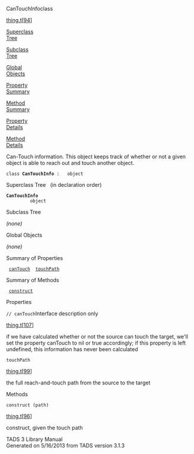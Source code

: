 <span class="title">CanTouchInfo</span><span class="type">class</span>

[thing.t](../file/thing.t.html)\[[94](../source/thing.t.html#94)\]

[Superclass  
Tree](#_SuperClassTree_)

[Subclass  
Tree](#_SubClassTree_)

[Global  
Objects](#_ObjectSummary_)

[Property  
Summary](#_PropSummary_)

[Method  
Summary](#_MethodSummary_)

[Property  
Details](#_Properties_)

[Method  
Details](#_Methods_)

<div class="fdesc">

Can-Touch information. This object keeps track of whether or not a given
object is able to reach out and touch another object.

`class `**`CanTouchInfo`**` :   object`

</div>

<span id="_SuperClassTree_"></span>

<div class="mjhd">

<span class="hdln">Superclass Tree</span>   (in declaration order)

</div>

**`CanTouchInfo`**  
`         object`  
<span id="_SubClassTree_"></span>

<div class="mjhd">

<span class="hdln">Subclass Tree</span>  

</div>

*(none)* <span id="_ObjectSummary_"></span>

<div class="mjhd">

<span class="hdln">Global Objects</span>  

</div>

*(none)* <span id="_PropSummary_"></span>

<div class="mjhd">

<span class="hdln">Summary of Properties</span>  

</div>

` `[`canTouch`](#canTouch)`  `[`touchPath`](#touchPath)`  `

<span id="_MethodSummary_"></span>

<div class="mjhd">

<span class="hdln">Summary of Methods</span>  

</div>

` `[`construct`](#construct)`  `

<span id="_Properties_"></span>

<div class="mjhd">

<span class="hdln">Properties</span>  

</div>

<span id="canTouch"></span>

`// canTouch`<span class="rem">Interface description only</span>

[thing.t](../file/thing.t.html)\[[107](../source/thing.t.html#107)\]

<div class="desc">

if we have calculated whether or not the source can touch the target,
we'll set the property canTouch to nil or true accordingly; if this
property is left undefined, this information has never been calculated

</div>

<span id="touchPath"></span>

`touchPath`

[thing.t](../file/thing.t.html)\[[99](../source/thing.t.html#99)\]

<div class="desc">

the full reach-and-touch path from the source to the target

</div>

<span id="_Methods_"></span>

<div class="mjhd">

<span class="hdln">Methods</span>  

</div>

<span id="construct"></span>

`construct (path)`

[thing.t](../file/thing.t.html)\[[96](../source/thing.t.html#96)\]

<div class="desc">

construct, given the touch path

</div>

<div class="ftr">

TADS 3 Library Manual  
Generated on 5/16/2013 from TADS version 3.1.3

</div>

